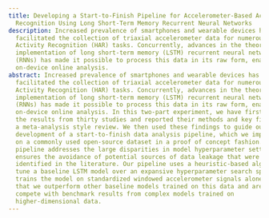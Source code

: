 ```yaml
---
title: Developing a Start-to-Finish Pipeline for Accelerometer-Based Activity
  Recognition Using Long Short-Term Memory Recurrent Neural Networks
description: Increased prevalence of smartphones and wearable devices has
  facilitated the collection of triaxial accelerometer data for numerous Human
  Activity Recognition (HAR) tasks. Concurrently, advances in the theory and
  implementation of long short-term memory (LSTM) recurrent neural networks
  (RNNs) has made it possible to process this data in its raw form, enabling
  on-device online analysis.
abstract: Increased prevalence of smartphones and wearable devices has
  facilitated the collection of triaxial accelerometer data for numerous Human
  Activity Recognition (HAR) tasks. Concurrently, advances in the theory and
  implementation of long short-term memory (LSTM) recurrent neural networks
  (RNNs) has made it possible to process this data in its raw form, enabling
  on-device online analysis. In this two-part experiment, we have first amassed
  the results from thirty studies and reported their methods and key findings in
  a meta-analysis style review. We then used these findings to guide our
  development of a start-to-finish data analysis pipeline, which we implemented
  on a commonly used open-source dataset in a proof of concept fashion. The
  pipeline addresses the large disparities in model hyperparameter settings and
  ensures the avoidance of potential sources of data leakage that were
  identified in the literature. Our pipeline uses a heuristic-based algorithm to
  tune a baseline LSTM model over an expansive hyperparameter search space and
  trains the model on standardized windowed accelerometer signals alone. We find
  that we outperform other baseline models trained on this data and are able to
  compete with benchmark results from complex models trained on
  higher-dimensional data.
---
```


